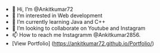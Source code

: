 - 👋 Hi, I’m @Ankitkumar72
- 👀 I’m interested in Web development 
- 🌱 I’m currently learning Java and C++
- 💞️ I’m looking to collaborate on Youtube and Instagram 
- 📫 How to reach me Instagramm @Ankitkumar2856.
- [View Portfolio] (https://ankitkumar72.github.io/Portfolio/)
